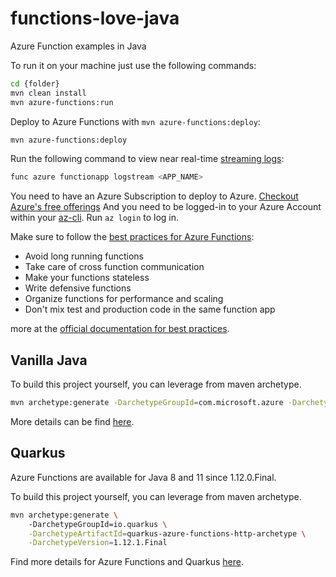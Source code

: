 # functions-love-java

Azure Function examples in Java

To run it on your machine just use the following commands:

```bash
cd {folder}
mvn clean install
mvn azure-functions:run
```

Deploy to Azure Functions with `mvn azure-functions:deploy`:

```bash
mvn azure-functions:deploy
```

Run the following command to view near real-time [streaming logs](https://docs.microsoft.com/azure/azure-functions/functions-run-local?tabs=macos%2Ccsharp%2Cbash#enable-streaming-logs&WT..mc_id=java-20736-sakriema):

```bash
func azure functionapp logstream <APP_NAME> 
```

You need to have an Azure Subscription to deploy to Azure. [Checkout Azure's free offerings](https://aka.ms/az-free)
And you need to be logged-in to your Azure Account within your [az-cli](https://aka.ms/install-az-cli). Run `az login` to log in.

Make sure to follow the [best practices for Azure Functions](https://aka.ms/az-best-functions):

- Avoid long running functions
- Take care of cross function communication
- Make your functions stateless
- Write defensive functions
- Organize functions for performance and scaling
- Don't mix test and production code in the same function app

more at the [official documentation for best practices](https://aka.ms/az-best-functions).

## Vanilla Java

To build this project yourself, you can leverage from maven archetype.

```bash
mvn archetype:generate -DarchetypeGroupId=com.microsoft.azure -DarchetypeArtifactId=azure-functions-archetype -DjavaVersion=11
```

More details can be find [here](https://aka.ms/az-java-function).

## Quarkus

Azure Functions are available for Java 8 and 11 since 1.12.0.Final.

To build this project yourself, you can leverage from maven archetype.

```bash
mvn archetype:generate \                    
    -DarchetypeGroupId=io.quarkus \
    -DarchetypeArtifactId=quarkus-azure-functions-http-archetype \
    -DarchetypeVersion=1.12.1.Final
```

Find more details for Azure Functions and Quarkus [here](https://quarkus.io/guides/azure-functions-http).
